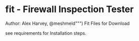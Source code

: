 # fit - Firewall Inspection Tester
Author: Alex Harvey, @meshmeld""")
Fit Files for Download

see requirements for Installation steps.
